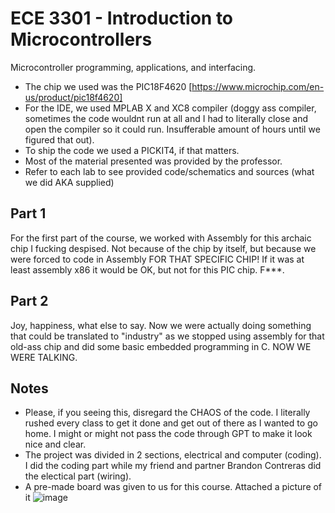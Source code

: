 # ECE 3301 - Introduction to Microcontrollers
Microcontroller programming, applications, and interfacing.

- The chip we used was the PIC18F4620 [https://www.microchip.com/en-us/product/pic18f4620]
- For the IDE, we used MPLAB X and XC8 compiler (doggy ass compiler, sometimes the code wouldnt run at all and I had to literally close and open the compiler so it could run. Insufferable amount of hours until we figured that out).
- To ship the code we used a PICKIT4, if that matters. 
- Most of the material presented was provided by the professor.
- Refer to each lab to see provided code/schematics and sources (what we did AKA supplied)

## Part 1
For the first part of the course, we worked with Assembly for this archaic chip I fucking despised. Not because of the chip by itself, but because we were forced to code in Assembly FOR THAT SPECIFIC CHIP! If it was at least assembly x86 it would be OK, but not for this PIC chip. F***.

## Part 2
Joy, happiness, what else to say. Now we were actually doing something that could be translated to "industry" as we stopped using assembly for that old-ass chip and did some basic embedded programming in C. NOW WE WERE TALKING.

## Notes
- Please, if you seeing this, disregard the CHAOS of the code. I literally rushed every class to get it done and get out of there as I wanted to go home. I might or might not pass the code through GPT to make it look nice and clear.
- The project was divided in 2 sections, electrical and computer (coding). I did the coding part while my friend and partner Brandon Contreras did the electical part (wiring).
- A pre-made board was given to us for this course. Attached a picture of it
![image](https://github.com/user-attachments/assets/14c47e3d-212f-4e74-a146-19f665bfc178)
